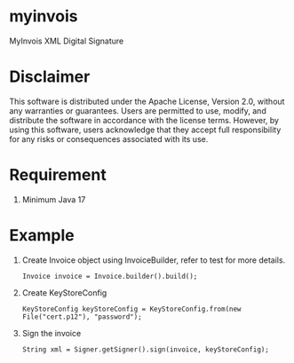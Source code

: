 # myinvois
MyInvois XML Digital Signature

# Disclaimer
This software is distributed under the Apache License, Version 2.0, without any warranties or guarantees. Users are permitted to use, modify, and distribute the software in accordance with the license terms. However, by using this software, users acknowledge that they accept full responsibility for any risks or consequences associated with its use.

# Requirement
1. Minimum Java 17

# Example
1. Create Invoice object using InvoiceBuilder, refer to test for more details.
   ```
   Invoice invoice = Invoice.builder().build();
   ```
3. Create KeyStoreConfig
   ```
   KeyStoreConfig keyStoreConfig = KeyStoreConfig.from(new File("cert.p12"), "password");
   ```
4. Sign the invoice
   ```
   String xml = Signer.getSigner().sign(invoice, keyStoreConfig);
   ```
